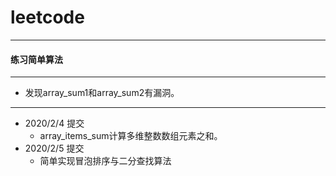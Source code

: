# leetcode
---
#### 练习简单算法
---
- 发现array_sum1和array_sum2有漏洞。
---
- 2020/2/4 提交
  - array_items_sum计算多维整数数组元素之和。<br/>
- 2020/2/5 提交
  - 简单实现冒泡排序与二分查找算法
